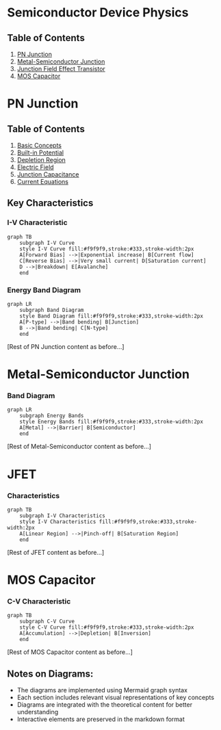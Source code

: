# Semiconductor Device Physics

## Table of Contents
1. [PN Junction](#pn-junction)
2. [Metal-Semiconductor Junction](#metal-semiconductor-junction)
3. [Junction Field Effect Transistor](#jfet)
4. [MOS Capacitor](#mos-capacitor)

# PN Junction

## Table of Contents
1. [Basic Concepts](#basic-concepts)
2. [Built-in Potential](#built-in-potential)
3. [Depletion Region](#depletion-region)
4. [Electric Field](#electric-field)
5. [Junction Capacitance](#junction-capacitance)
6. [Current Equations](#current-equations)

## Key Characteristics

### I-V Characteristic
```mermaid
graph TB
    subgraph I-V Curve
    style I-V Curve fill:#f9f9f9,stroke:#333,stroke-width:2px
    A[Forward Bias] -->|Exponential increase| B[Current flow]
    C[Reverse Bias] -->|Very small current| D[Saturation current]
    D -->|Breakdown| E[Avalanche]
    end
```

### Energy Band Diagram
```mermaid
graph LR
    subgraph Band Diagram
    style Band Diagram fill:#f9f9f9,stroke:#333,stroke-width:2px
    A[P-type] -->|Band bending| B[Junction]
    B -->|Band bending| C[N-type]
    end
```

[Rest of PN Junction content as before...]

# Metal-Semiconductor Junction

### Band Diagram
```mermaid
graph LR
    subgraph Energy Bands
    style Energy Bands fill:#f9f9f9,stroke:#333,stroke-width:2px
    A[Metal] -->|Barrier| B[Semiconductor]
    end
```

[Rest of Metal-Semiconductor content as before...]

# JFET

### Characteristics
```mermaid
graph TB
    subgraph I-V Characteristics
    style I-V Characteristics fill:#f9f9f9,stroke:#333,stroke-width:2px
    A[Linear Region] -->|Pinch-off| B[Saturation Region]
    end
```

[Rest of JFET content as before...]

# MOS Capacitor

### C-V Characteristic
```mermaid
graph TB
    subgraph C-V Curve
    style C-V Curve fill:#f9f9f9,stroke:#333,stroke-width:2px
    A[Accumulation] -->|Depletion| B[Inversion]
    end
```

[Rest of MOS Capacitor content as before...]

## Notes on Diagrams:
- The diagrams are implemented using Mermaid graph syntax
- Each section includes relevant visual representations of key concepts
- Diagrams are integrated with the theoretical content for better understanding
- Interactive elements are preserved in the markdown format
